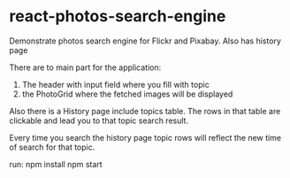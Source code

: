 # react-photos-search-engine
Demonstrate photos search engine for Flickr and Pixabay. Also has history page

There are to main part for the application:
1. The header with input field where you fill with topic
2. the PhotoGrid where the fetched images will be displayed

Also there is a History page include topics table.
The rows in that table are clickable and lead you to that topic search result.

Every time you search the history page topic rows will reflect the new time of search for that topic.

run:
npm install
npm start
